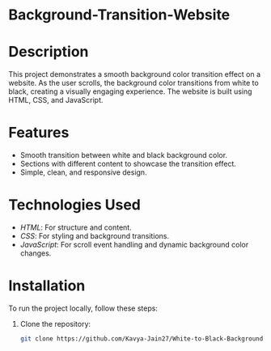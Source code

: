 # Background-Transition-Website

# Description
This project demonstrates a smooth background color transition effect on a website. As the user scrolls, the background color transitions from white to black, creating a visually engaging experience. The website is built using HTML, CSS, and JavaScript.

# Features
- Smooth transition between white and black background color.
- Sections with different content to showcase the transition effect.
- Simple, clean, and responsive design.

# Technologies Used
- *HTML*: For structure and content.
- *CSS*: For styling and background transitions.
- *JavaScript*: For scroll event handling and dynamic background color changes.

# Installation
To run the project locally, follow these steps:

1. Clone the repository:
   ```bash
   git clone https://github.com/Kavya-Jain27/White-to-Black-Background-Transition-Website.git
